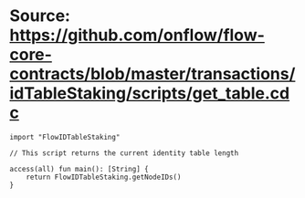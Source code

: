 # Source: https://github.com/onflow/flow-core-contracts/blob/master/transactions/idTableStaking/scripts/get_table.cdc

```
import "FlowIDTableStaking"

// This script returns the current identity table length

access(all) fun main(): [String] {
    return FlowIDTableStaking.getNodeIDs()
}
```